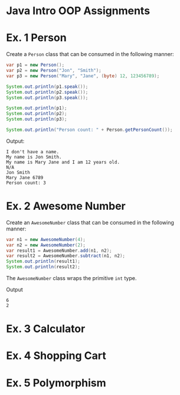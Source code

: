 # Java Intro OOP Assignments

# Ex. 1 Person
Create a `Person` class that can be consumed in the following manner:
```java
var p1 = new Person();
var p2 = new Person("Jon", "Smith");
var p3 = new Person("Mary", "Jane", (byte) 12, 123456789);

System.out.println(p1.speak());
System.out.println(p2.speak());
System.out.println(p3.speak());

System.out.println(p1);
System.out.println(p2);
System.out.println(p3);

System.out.println("Person count: " + Person.getPersonCount());
```

Output:
```
I don't have a name.
My name is Jon Smith.
My name is Mary Jane and I am 12 years old.
N/A
Jon Smith
Mary Jane 6789
Person count: 3
```

# Ex. 2 Awesome Number

Create an `AwesomeNumber` class that can be consumed in the following manner:

```java
var n1 = new AwesomeNumber(4);
var n2 = new AwesomeNumber(2);
var result1 = AwesomeNumber.add(n1, n2);
var result2 = AwesomeNumber.subtract(n1, n2);
System.out.println(result1);
System.out.println(result2);
```

The `AwesomeNumber` class wraps the primitive `int` type.

Output
```
6
2
```

# Ex. 3 Calculator



# Ex. 4 Shopping Cart

# Ex. 5 Polymorphism



